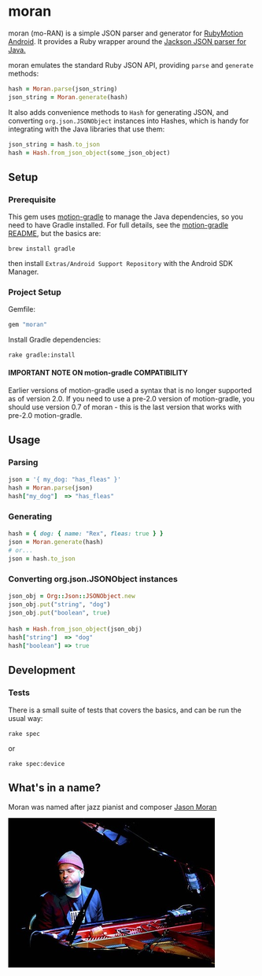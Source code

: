 # moran

moran (mo-RAN) is a simple JSON parser and generator for [RubyMotion Android](http://rubymotion.com). It provides a Ruby wrapper around the [Jackson JSON parser for Java.](https://github.com/FasterXML/jackson)

moran emulates the standard Ruby JSON API, providing `parse` and `generate` methods:

```ruby
hash = Moran.parse(json_string)
json_string = Moran.generate(hash)
```

It also adds convenience methods to `Hash` for generating JSON, and converting `org.json.JSONObject` instances into Hashes, which is handy for integrating with the Java libraries that use them:

```ruby
json_string = hash.to_json
hash = Hash.from_json_object(some_json_object)
```

## Setup

### Prerequisite

This gem uses [motion-gradle](https://github.com/HipByte/motion-gradle) to manage the Java dependencies, so you need to have Gradle installed. For full details, see the [motion-gradle README](https://github.com/HipByte/motion-gradle), but the basics are:

```shell
brew install gradle
```

then install `Extras/Android Support Repository` with the Android SDK Manager.

### Project Setup

Gemfile:

```ruby
gem "moran"
```

Install Gradle dependencies:

```shell
rake gradle:install
```

#### IMPORTANT NOTE ON motion-gradle COMPATIBILITY

Earlier versions of motion-gradle used a syntax that is no longer supported as of version 2.0. If you need to use a pre-2.0 version of motion-gradle, you should use version 0.7 of moran - this is the last version that works with pre-2.0 motion-gradle.

## Usage

### Parsing

```ruby
json = '{ my_dog: "has_fleas" }'
hash = Moran.parse(json)
hash["my_dog"]  => "has_fleas"
```

### Generating

```ruby
hash = { dog: { name: "Rex", fleas: true } }
json = Moran.generate(hash)
# or...
json = hash.to_json
```

### Converting org.json.JSONObject instances

```ruby
json_obj = Org::Json::JSONObject.new
json_obj.put("string", "dog")
json_obj.put("boolean", true)

hash = Hash.from_json_object(json_obj)
hash["string"]  => "dog"
hash["boolean"] => true
```

## Development

### Tests

There is a small suite of tests that covers the basics, and can be run the usual way:

```
rake spec
```
or
```
rake spec:device
```

## What's in a name?

Moran was named after jazz pianist and composer [Jason Moran](http://www.jasonmoran.com/)

![](https://raw.githubusercontent.com/darinwilson/moran/master/img/jason_moran.jpg)

